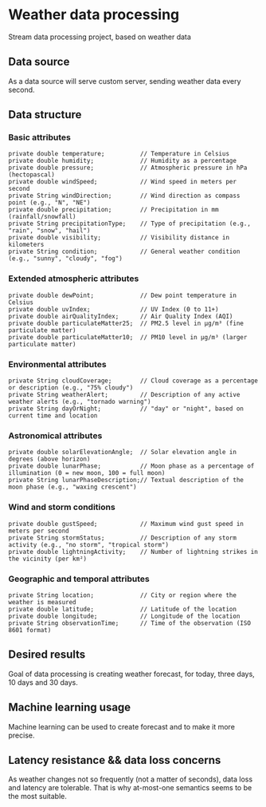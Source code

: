 # Weather data processing
Stream data processing project, based on weather data

## Data source
As a data source will serve custom server, sending weather data every second.

## Data structure

### Basic attributes
    private double temperature;          // Temperature in Celsius
    private double humidity;             // Humidity as a percentage
    private double pressure;             // Atmospheric pressure in hPa (hectopascal)
    private double windSpeed;            // Wind speed in meters per second
    private String windDirection;        // Wind direction as compass point (e.g., "N", "NE")
    private double precipitation;        // Precipitation in mm (rainfall/snowfall)
    private String precipitationType;    // Type of precipitation (e.g., "rain", "snow", "hail")
    private double visibility;           // Visibility distance in kilometers
    private String condition;            // General weather condition (e.g., "sunny", "cloudy", "fog")

### Extended atmospheric attributes
    private double dewPoint;             // Dew point temperature in Celsius
    private double uvIndex;              // UV Index (0 to 11+)
    private double airQualityIndex;      // Air Quality Index (AQI)
    private double particulateMatter25;  // PM2.5 level in µg/m³ (fine particulate matter)
    private double particulateMatter10;  // PM10 level in µg/m³ (larger particulate matter)
    
### Environmental attributes
    private String cloudCoverage;        // Cloud coverage as a percentage or description (e.g., "75% cloudy")
    private String weatherAlert;         // Description of any active weather alerts (e.g., "tornado warning")
    private String dayOrNight;           // "day" or "night", based on current time and location

### Astronomical attributes
    private double solarElevationAngle;  // Solar elevation angle in degrees (above horizon)
    private double lunarPhase;           // Moon phase as a percentage of illumination (0 = new moon, 100 = full moon)
    private String lunarPhaseDescription;// Textual description of the moon phase (e.g., "waxing crescent")
    
### Wind and storm conditions
    private double gustSpeed;            // Maximum wind gust speed in meters per second
    private String stormStatus;          // Description of any storm activity (e.g., "no storm", "tropical storm")
    private double lightningActivity;    // Number of lightning strikes in the vicinity (per km²)

### Geographic and temporal attributes
    private String location;             // City or region where the weather is measured
    private double latitude;             // Latitude of the location
    private double longitude;            // Longitude of the location
    private String observationTime;      // Time of the observation (ISO 8601 format)

## Desired results
Goal of data processing is creating weather forecast, for today, three days, 10 days and 30 days.

## Machine learning usage
Machine learning can be used to create forecast and to make it more precise.

## Latency resistance && data loss concerns
As weather changes not so frequently (not a matter of seconds), data loss and latency are tolerable.
That is why at-most-one semantics seems to be the most suitable.